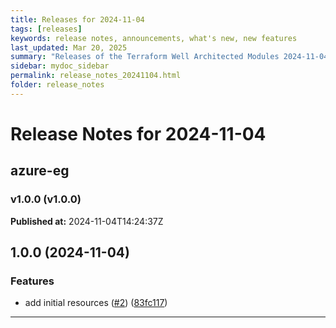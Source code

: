 ```yaml
---
title: Releases for 2024-11-04
tags: [releases]
keywords: release notes, announcements, what's new, new features
last_updated: Mar 20, 2025
summary: "Releases of the Terraform Well Architected Modules 2024-11-04"
sidebar: mydoc_sidebar
permalink: release_notes_20241104.html
folder: release_notes
---
```


# Release Notes for 2024-11-04

## azure-eg
### v1.0.0 (v1.0.0)
**Published at:** 2024-11-04T14:24:37Z

## 1.0.0 (2024-11-04)


### Features

* add initial resources ([#2](https://github.com/CloudNationHQ/terraform-azure-eg/issues/2)) ([83fc117](https://github.com/CloudNationHQ/terraform-azure-eg/commit/83fc117123050591436b8ee5831427a5978079e8))

---

